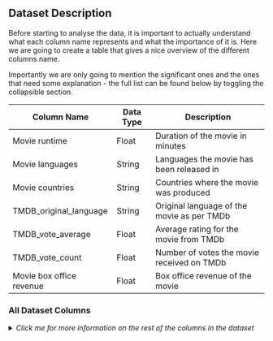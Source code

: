 ## Dataset Description
Before starting to analyse the data, it is important to actually understand what each column name represents and what the importance of it is. 
Here we are going to create a table that gives a nice overview of the different columns name.

Importantly we are only going to mention the significant ones and the ones that need some explanation - the full list can be found below by toggling the collapsible section.

| Column Name                                  | Data Type | Description                                        |
|----------------------------------------------|-----------|----------------------------------------------------|
| Movie runtime                                | Float     | Duration of the movie in minutes                   |
| Movie languages                              | String    | Languages the movie has been released in           |
| Movie countries                              | String    | Countries where the movie was produced             |
| TMDB_original_language                       | String    | Original language of the movie as per TMDb         |
| TMDB_vote_average                            | Float     | Average rating for the movie from TMDb             |
| TMDB_vote_count                              | Float     | Number of votes the movie received on TMDb         |
| Movie box office revenue                     | Float     | Box office revenue of the movie                    |

### All Dataset Columns
<details markdown="1">
    <summary id="more-info"><i>Click me for more information on the rest of the columns in the dataset</i></summary>


| Column Name                                  | Data Type | Description                                        |
|----------------------------------------------|-----------|----------------------------------------------------|
| Wikipedia Movie ID                           | Integer   | Wikipedia's unique identifier for the movie        |
| Freebase Movie ID                            | String    | Freebase's unique identifier for the movie         |
| Movie release date                           | String    | The release date of the movie                      |
| Movie runtime                                | Float     | Duration of the movie in minutes                   |
| Movie languages                              | String    | Languages the movie has been released in           |
| Movie countries                              | String    | Countries where the movie was produced             |
| Movie genres                                 | String    | Genres associated with the movie                   |
| TMDB_id                                      | Float     | The Movie Database (TMDb) unique identifier        |
| TMDB_original_language                       | String    | Original language of the movie as per TMDb         |
| TMDB_original_title                          | String    | Original title of the movie as per TMDb            |
| TMDB_overview                                | String    | Overview or summary of the movie as per TMDb       |
| TMDB_popularity                              | Float     | Popularity score of the movie as per TMDb          |
| TMDB_release_date                            | String    | Release date of the movie as per TMDb              |
| TMDB_title                                   | String    | Title of the movie as per TMDb                     |
| TMDB_vote_average                            | Float     | Average rating for the movie from TMDb             |
| TMDB_vote_count                              | Float     | Number of votes the movie received on TMDb         |
| TMDB_runtime                                 | Float     | Runtime of the movie as per TMDb                   |
| TMDB_budget                                  | Float     | Budget of the movie as per TMDb                    |
| TMDB_IMDB_id                                 | String    | IMDb's unique identifier for the movie             |
| TMDB_genres                                  | String    | Genres of the movie according to TMDb              |
| Movie box office revenue                     | Float     | Box office revenue of the movie                    |
| Movie release year                           | Float     | Year of the movie's release                        |
| log Movie box office revenue                 | Float     | Logarithm of the movie's box office revenue        |
| log TMDB_vote_count                          | Float     | Logarithm of the number of TMDb votes              |
| Male_actor_percentage                        | Float     | Percentage of male actors in the movie             |
| Mean_actor_age_at_movie_release              | Float     | Average age of actors at the time of movie release |
| balanced Movie box office revenue            | Float     | Balanced box office revenue of the movie           |
| log balanced Movie box office revenue        | Float     | Logarithm of balanced box office revenue           |



</details>

